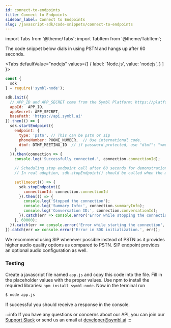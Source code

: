 ```yaml
---
id: connect-to-endpoints
title: Connect to Endpoints
sidebar_label: Connect to Endpoints
slug: /javascript-sdk/code-snippets/connect-to-endpoints
---
```

import Tabs from '@theme/Tabs';
import TabItem from '@theme/TabItem';

The code snippet below dials in using PSTN and hangs up after 60 seconds.

<Tabs
  defaultValue="nodejs"
  values={[
    { label: 'Node.js', value: 'nodejs', }
  ]
}>

<TabItem value="nodejs">

```js
const {
  sdk
} = require('symbl-node');

sdk.init({
  // APP_ID and APP_SECRET come from the Symbl Platform: https://platform.symbl.ai
  appId:  APP_ID,
  appSecret: APP_SECRET,
  basePath: 'https://api.symbl.ai'
}).then(() => {
  sdk.startEndpoint({
    endpoint: {
      type: 'pstn', // This can be pstn or sip
      phoneNumber: PHONE_NUMBER,  // Use international code.
      dtmf: DTMF_MEETING_ID  // if password protected, use "dtmf": "<meeting_id>#,#<password>#"
    }
  }).then(connection => {
    console.log('Successfully connected.', connection.connectionId);

    // Scheduling stop endpoint call after 60 seconds for demonstration purposes
    // In real adoption, sdk.stopEndpoint() should be called when the meeting or call actually ends

    setTimeout(() => {
      sdk.stopEndpoint({
        connectionId: connection.connectionId
      }).then(() => {
        console.log('Stopped the connection');
        console.log('Summary Info:', connection.summaryInfo);
        console.log('Conversation ID:', connection.conversationId);
      }).catch(err => console.error('Error while stopping the connection', err));
    }, 60000);
  }).catch(err => console.error('Error while starting the connection', err));
}).catch(err => console.error('Error in SDK initialization.', err));
```
</TabItem>
</Tabs>

We recommend using SIP whenever possible instead of PSTN as it provides higher audio quality options as compared to PSTN. SIP endpoint provides an optional audio configuration as well.

### Testing

Create a javascript file named `app.js` and copy this code into the file. Fill in the placeholder values with the proper values. Use npm to install the required libraries: `npm install symbl-node`. Now in the terminal run

```bash
$ node app.js
```

If successful you should receive a response in the console.

:::info
If you have any questions or concerns about our API, you can join our [Support Slack](https://join.slack.com/t/symbldotai/shared_invite/zt-4sic2s11-D3x496pll8UHSJ89cm78CA) or send us an email at [developer@symbl.ai](mailto:developer@symbl.ai)
:::

